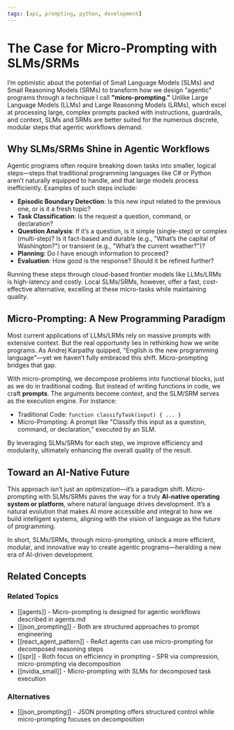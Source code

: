 ```yaml
---
tags: [api, prompting, python, development]
---
```

# The Case for Micro-Prompting with SLMs/SRMs

I’m optimistic about the potential of Small Language Models (SLMs) and Small Reasoning Models (SRMs) to transform how we design "agentic" programs through a technique I call **"micro-prompting."** Unlike Large Language Models (LLMs) and Large Reasoning Models (LRMs), which excel at processing large, complex prompts packed with instructions, guardrails, and context, SLMs and SRMs are better suited for the numerous discrete, modular steps that agentic workflows demand.

## Why SLMs/SRMs Shine in Agentic Workflows

Agentic programs often require breaking down tasks into smaller, logical steps—steps that traditional programming languages like C# or Python aren’t naturally equipped to handle, and that large models process inefficiently. Examples of such steps include:

- **Episodic Boundary Detection**: Is this new input related to the previous one, or is it a fresh topic?
- **Task Classification**: Is the request a question, command, or declaration?
- **Question Analysis**: If it’s a question, is it simple (single-step) or complex (multi-step)? Is it fact-based and durable (e.g., "What’s the capital of Washington?") or transient (e.g., "What’s the current weather?")?
- **Planning**: Do I have enough information to proceed?
- **Evaluation**: How good is the response? Should it be refined further?

Running these steps through cloud-based frontier models like LLMs/LRMs is high-latency and costly. Local SLMs/SRMs, however, offer a fast, cost-effective alternative, excelling at these micro-tasks while maintaining quality.

## Micro-Prompting: A New Programming Paradigm

Most current applications of LLMs/LRMs rely on massive prompts with extensive context. But the real opportunity lies in rethinking how we write programs. As Andrej Karpathy quipped, "English is the new programming language"—yet we haven’t fully embraced this shift. Micro-prompting bridges that gap.

With micro-prompting, we decompose problems into functional blocks, just as we do in traditional coding. But instead of writing functions in code, we craft **prompts**. The arguments become context, and the SLM/SRM serves as the execution engine. For instance:

- Traditional Code: `function classifyTask(input) { ... }`
- Micro-Prompting: A prompt like "Classify this input as a question, command, or declaration," executed by an SLM.

By leveraging SLMs/SRMs for each step, we improve efficiency and modularity, ultimately enhancing the overall quality of the result.

## Toward an AI-Native Future

This approach isn’t just an optimization—it’s a paradigm shift. Micro-prompting with SLMs/SRMs paves the way for a truly **AI-native operating system or platform**, where natural language drives development. It’s a natural evolution that makes AI more accessible and integral to how we build intelligent systems, aligning with the vision of language as the future of programming.

In short, SLMs/SRMs, through micro-prompting, unlock a more efficient, modular, and innovative way to create agentic programs—heralding a new era of AI-driven development.

## Related Concepts

### Related Topics
- [[agents]] - Micro-prompting is designed for agentic workflows described in agents.md
- [[json_prompting]] - Both are structured approaches to prompt engineering
- [[react_agent_pattern]] - ReAct agents can use micro-prompting for decomposed reasoning steps
- [[spr]] - Both focus on efficiency in prompting - SPR via compression, micro-prompting via decomposition
- [[nvidia_small]] - Micro-prompting with SLMs for decomposed task execution

### Alternatives
- [[json_prompting]] - JSON prompting offers structured control while micro-prompting focuses on decomposition